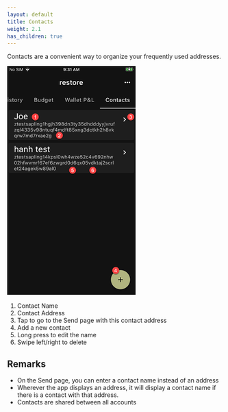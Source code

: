 ```yaml
---
layout: default
title: Contacts
weight: 2.1
has_children: true
---
```


Contacts are a convenient way to organize your frequently used addresses.


![Contacts](img/IMG_0070.PNG)

1. Contact Name
2. Contact Address
3. Tap to go to the Send page with this contact address
4. Add a new contact
5. Long press to edit the name
6. Swipe left/right to delete

## Remarks

- On the Send page, you can enter a contact name instead of an address
- Wherever the app displays an address, it will display a contact name
if there is a contact with that address.
- Contacts are shared between all accounts


